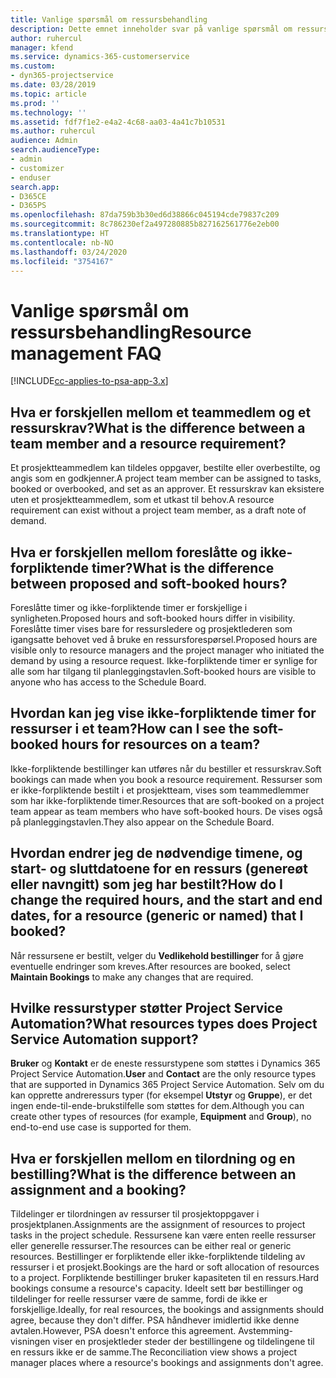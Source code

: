 ```yaml
---
title: Vanlige spørsmål om ressursbehandling
description: Dette emnet inneholder svar på vanlige spørsmål om ressursbehandling.
author: ruhercul
manager: kfend
ms.service: dynamics-365-customerservice
ms.custom:
- dyn365-projectservice
ms.date: 03/28/2019
ms.topic: article
ms.prod: ''
ms.technology: ''
ms.assetid: fdf7f1e2-e4a2-4c68-aa03-4a41c7b10531
ms.author: ruhercul
audience: Admin
search.audienceType:
- admin
- customizer
- enduser
search.app:
- D365CE
- D365PS
ms.openlocfilehash: 87da759b3b30ed6d38866c045194cde79837c209
ms.sourcegitcommit: 8c786230ef2a497280885b827162561776e2eb00
ms.translationtype: HT
ms.contentlocale: nb-NO
ms.lasthandoff: 03/24/2020
ms.locfileid: "3754167"
---
```

# <a name="resource-management-faq"></a><span data-ttu-id="b107a-103">Vanlige spørsmål om ressursbehandling</span><span class="sxs-lookup"><span data-stu-id="b107a-103">Resource management FAQ</span></span>

[!INCLUDE[cc-applies-to-psa-app-3.x](../includes/cc-applies-to-psa-app-3x.md)]

## <a name="what-is-the-difference-between-a-team-member-and-a-resource-requirement"></a><span data-ttu-id="b107a-104">Hva er forskjellen mellom et teammedlem og et ressurskrav?</span><span class="sxs-lookup"><span data-stu-id="b107a-104">What is the difference between a team member and a resource requirement?</span></span>

<span data-ttu-id="b107a-105">Et prosjektteammedlem kan tildeles oppgaver, bestilte eller overbestilte, og angis som en godkjenner.</span><span class="sxs-lookup"><span data-stu-id="b107a-105">A project team member can be assigned to tasks, booked or overbooked, and set as an approver.</span></span> <span data-ttu-id="b107a-106">Et ressurskrav kan eksistere uten et prosjektteammedlem, som et utkast til behov.</span><span class="sxs-lookup"><span data-stu-id="b107a-106">A resource requirement can exist without a project team member, as a draft note of demand.</span></span> 

## <a name="what-is-the-difference-between-proposed-and-soft-booked-hours"></a><span data-ttu-id="b107a-107">Hva er forskjellen mellom foreslåtte og ikke-forpliktende timer?</span><span class="sxs-lookup"><span data-stu-id="b107a-107">What is the difference between proposed and soft-booked hours?</span></span>

<span data-ttu-id="b107a-108">Foreslåtte timer og ikke-forpliktende timer er forskjellige i synligheten.</span><span class="sxs-lookup"><span data-stu-id="b107a-108">Proposed hours and soft-booked hours differ in visibility.</span></span> <span data-ttu-id="b107a-109">Foreslåtte timer vises bare for ressursledere og prosjektlederen som igangsatte behovet ved å bruke en ressursforespørsel.</span><span class="sxs-lookup"><span data-stu-id="b107a-109">Proposed hours are visible only to resource managers and the project manager who initiated the demand by using a resource request.</span></span> <span data-ttu-id="b107a-110">Ikke-forpliktende timer er synlige for alle som har tilgang til planleggingstavlen.</span><span class="sxs-lookup"><span data-stu-id="b107a-110">Soft-booked hours are visible to anyone who has access to the Schedule Board.</span></span>

## <a name="how-can-i-see-the-soft-booked-hours-for-resources-on-a-team"></a><span data-ttu-id="b107a-111">Hvordan kan jeg vise ikke-forpliktende timer for ressurser i et team?</span><span class="sxs-lookup"><span data-stu-id="b107a-111">How can I see the soft-booked hours for resources on a team?</span></span>

<span data-ttu-id="b107a-112">Ikke-forpliktende bestillinger kan utføres når du bestiller et ressurskrav.</span><span class="sxs-lookup"><span data-stu-id="b107a-112">Soft bookings can made when you book a resource requirement.</span></span> <span data-ttu-id="b107a-113">Ressurser som er ikke-forpliktende bestilt i et prosjektteam, vises som teammedlemmer som har ikke-forpliktende timer.</span><span class="sxs-lookup"><span data-stu-id="b107a-113">Resources that are soft-booked on a project team appear as team members who have soft-booked hours.</span></span> <span data-ttu-id="b107a-114">De vises også på planleggingstavlen.</span><span class="sxs-lookup"><span data-stu-id="b107a-114">They also appear on the Schedule Board.</span></span>

## <a name="how-do-i-change-the-required-hours-and-the-start-and-end-dates-for-a-resource-generic-or-named-that-i-booked"></a><span data-ttu-id="b107a-115">Hvordan endrer jeg de nødvendige timene, og start- og sluttdatoene for en ressurs (genereøt eller navngitt) som jeg har bestilt?</span><span class="sxs-lookup"><span data-stu-id="b107a-115">How do I change the required hours, and the start and end dates, for a resource (generic or named) that I booked?</span></span>

<span data-ttu-id="b107a-116">Når ressursene er bestilt, velger du **Vedlikehold bestillinger** for å gjøre eventuelle endringer som kreves.</span><span class="sxs-lookup"><span data-stu-id="b107a-116">After resources are booked, select **Maintain Bookings** to make any changes that are required.</span></span>

## <a name="what-resources-types-does-project-service-automation-support"></a><span data-ttu-id="b107a-117">Hvilke ressurstyper støtter Project Service Automation?</span><span class="sxs-lookup"><span data-stu-id="b107a-117">What resources types does Project Service Automation support?</span></span>

<span data-ttu-id="b107a-118">**Bruker** og **Kontakt** er de eneste ressurstypene som støttes i Dynamics 365 Project Service Automation.</span><span class="sxs-lookup"><span data-stu-id="b107a-118">**User** and **Contact** are the only resource types that are supported in Dynamics 365 Project Service Automation.</span></span> <span data-ttu-id="b107a-119">Selv om du kan opprette andreressurs typer (for eksempel **Utstyr** og **Gruppe**), er det ingen ende-til-ende-brukstilfelle som støttes for dem.</span><span class="sxs-lookup"><span data-stu-id="b107a-119">Although you can create other types of resources (for example, **Equipment** and **Group**), no end-to-end use case is supported for them.</span></span>

## <a name="what-is-the-difference-between-an-assignment-and-a-booking"></a><span data-ttu-id="b107a-120">Hva er forskjellen mellom en tilordning og en bestilling?</span><span class="sxs-lookup"><span data-stu-id="b107a-120">What is the difference between an assignment and a booking?</span></span>

<span data-ttu-id="b107a-121">Tildelinger er tilordningen av ressurser til prosjektoppgaver i prosjektplanen.</span><span class="sxs-lookup"><span data-stu-id="b107a-121">Assignments are the assignment of resources to project tasks in the project schedule.</span></span> <span data-ttu-id="b107a-122">Ressursene kan være enten reelle ressurser eller generelle ressurser.</span><span class="sxs-lookup"><span data-stu-id="b107a-122">The resources can be either real or generic resources.</span></span> <span data-ttu-id="b107a-123">Bestillinger er forpliktende eller ikke-forpliktende tildeling av ressurser i et prosjekt.</span><span class="sxs-lookup"><span data-stu-id="b107a-123">Bookings are the hard or soft allocation of resources to a project.</span></span> <span data-ttu-id="b107a-124">Forpliktende bestillinger bruker kapasiteten til en ressurs.</span><span class="sxs-lookup"><span data-stu-id="b107a-124">Hard bookings consume a resource's capacity.</span></span> <span data-ttu-id="b107a-125">Ideelt sett bør bestillinger og tildelinger for reelle ressurser være de samme, fordi de ikke er forskjellige.</span><span class="sxs-lookup"><span data-stu-id="b107a-125">Ideally, for real resources, the bookings and assignments should agree, because they don't differ.</span></span> <span data-ttu-id="b107a-126">PSA håndhever imidlertid ikke denne avtalen.</span><span class="sxs-lookup"><span data-stu-id="b107a-126">However, PSA doesn't enforce this agreement.</span></span> <span data-ttu-id="b107a-127">Avstemming-visningen viser en prosjektleder steder der bestillingene og tildelingene til en ressurs ikke er de samme.</span><span class="sxs-lookup"><span data-stu-id="b107a-127">The Reconciliation view shows a project manager places where a resource's bookings and assignments don't agree.</span></span>
